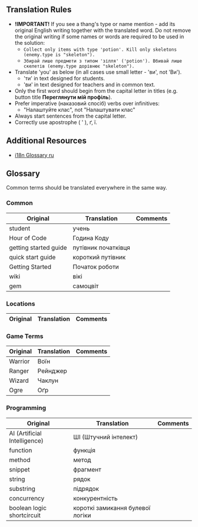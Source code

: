 ## Translation Rules
* **!IMPORTANT!** If you see a thang's type or name mention - add its original English writing together with the translated word. Do not remove the original writing if some names or words are required to be used in the solution:
  * `Collect only items with type 'potion'. Kill only skeletons (enemy.type is "skeleton").`
  * `Збирай лише предмети з типом 'зілля' ('potion'). Вбивай лише скелетів (enemy.type дорівнює "skeleton").`
* Translate 'you' as below (in all cases use small letter - 'ви', not 'Ви').
  * 'ти' in text designed for students.
  * 'ви' in text designed for teachers and in common text.
* Only the first word should begin from the capital letter in titles (e.g. button title **Переглянути мій профіль**).
* Prefer imperative (наказовий спосіб) verbs over infinitives:
  * "Налаштуйте клас", not "Налаштувати клас"
* Always start sentences from the capital letter.
* Correctly use apostrophe ( ' ), ґ, ї.

## Additional Resources
* [i18n Glossary ru](https://github.com/codecombat/codecombat/wiki/i18n-Glossary-ru)

## Glossary
Common terms should be translated everywhere in the same way.

### Common
| Original | Translation | Comments |
|----------|-------------|----------|
| student  | учень |  |
| Hour of Code | Година Коду |  |
| getting started guide | путівник початківця |  |
| quick start guide | короткий путівник |  |
| Getting Started | Початок роботи |  |
| wiki | вікі |  |
| gem | самоцвіт |  |

### Locations
| Original | Translation | Comments |
|----------|-------------|----------|

### Game Terms
| Original | Translation | Comments |
|----------|-------------|----------|
| Warrior | Воїн |  |
| Ranger | Рейнджер |  |
| Wizard | Чаклун |  |
| Ogre | Оґр |  |

### Programming
| Original | Translation | Comments |
|----------|-------------|----------|
| AI (Artificial Intelligence) | ШІ (Штучний інтелект) |  |
| function | функція |  |
| method | метод |  |
| snippet | фрагмент |  |
| string | рядок |  |
| substring | підрядок |  |
| concurrency | конкурентність |  |
| boolean logic shortcircuit | короткі замикання булевої логіки |  |
